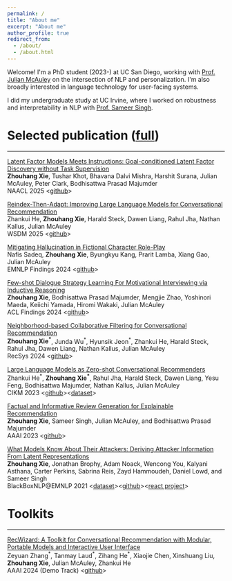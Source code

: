 ```yaml
---
permalink: /
title: "About me"
excerpt: "About me"
author_profile: true
redirect_from: 
  - /about/
  - /about.html
---
```


Welcome! I'm a PhD student (2023-) at UC San Diego, working with [Prof. Julian McAuley](https://cseweb.ucsd.edu/~jmcauley/) on the intersection of NLP and personalization. I'm also broadly interested in language technology for user-facing systems.

I did my undergraduate study at UC Irvine, where I worked on robustness and interpretability in NLP with [Prof. Sameer Singh](https://sameersingh.org/). 



<h1>Selected publication (<a href="https://scholar.google.com/citations?hl=en&user=NW_2acoAAAAJ">full</a>)</h1>
<hr>

<div>
  <p>
    <a href="https://zhouhanxie.github.io/">Latent Factor Models Meets Instructions: Goal-conditioned Latent Factor Discovery without Task Supervision</a><br>
    <strong>Zhouhang Xie</strong>, Tushar Khot, Bhavana Dalvi Mishra, Harshit Surana, Julian McAuley, Peter Clark, Bodhisattwa Prasad Majumder <br>
    NAACL 2025 &lt;<a href="https://github.com/allenai/instructLF">github</a>&gt;
  </p>

  <p>
    <a href="https://arxiv.org/abs/2405.12119">Reindex-Then-Adapt: Improving Large Language Models for Conversational Recommendation</a><br>
    Zhankui He, <strong>Zhouhang Xie</strong>, Harald Steck, Dawen Liang, Rahul Jha, Nathan Kallus, Julian McAuley <br>
    WSDM 2025 &lt;<a href="https://github.com/AaronHeee/Reindex-Then-Adapt">github</a>&gt;
  </p>

  <p>
    <a href="https://arxiv.org/abs/2406.17260">Mitigating Hallucination in Fictional Character Role-Play</a><br>
    Nafis Sadeq, <strong>Zhouhang Xie</strong>, Byungkyu Kang, Prarit Lamba, Xiang Gao, Julian McAuley <br>
    EMNLP Findings 2024 &lt;<a href="https://github.com/NafisSadeq/rolefact">github</a>&gt;
  </p>

  <p>
    <a href="https://arxiv.org/abs/2403.15737">Few-shot Dialogue Strategy Learning For Motivational Interviewing via Inductive Reasoning</a><br>
    <strong>Zhouhang Xie</strong>, Bodhisattwa Prasad Majumder, Mengjie Zhao, Yoshinori Maeda, Keiichi Yamada, Hiromi Wakaki, Julian McAuley <br>
    ACL Findings 2024 &lt;<a href="https://github.com/zhouhanxie/DIIR">github</a>&gt;
  </p>

  <p>
    <a href="https://dl.acm.org/doi/abs/10.1145/3640457.3688191">Neighborhood-based Collaborative Filtering for Conversational Recommendation</a><br>
    <strong>Zhouhang Xie<sup>*</sup></strong>, Junda Wu<sup>*</sup>, Hyunsik Jeon<sup>*</sup>, Zhankui He, Harald Steck, Rahul Jha, Dawen Liang, Nathan Kallus, Julian McAuley <br>
    RecSys 2024 &lt;<a href="https://github.com/zhouhanxie/neighborhood-based-CF-for-CRS">github</a>&gt;
  </p>

  <p>
    <a href="https://arxiv.org/abs/2308.10053">Large Language Models as Zero-shot Conversational Recommenders</a><br>
    Zhankui He<sup>*</sup>, <strong>Zhouhang Xie<sup>*</sup></strong>, Rahul Jha, Harald Steck, Dawen Liang, Yesu Feng, Bodhisattwa Majumder, Nathan Kallus, Julian McAuley <br>
    CIKM 2023 &lt;<a href="https://github.com/AaronHeee/LLMs-as-Zero-Shot-Conversational-RecSys">github</a>&gt;&lt;<a href="https://huggingface.co/datasets/ZhankuiHe/reddit_cikm">dataset</a>&gt;
  </p>

  <p>
    <a href="https://arxiv.org/abs/2209.12613">Factual and Informative Review Generation for Explainable Recommendation</a><br>
    <strong>Zhouhang Xie</strong>, Sameer Singh, Julian McAuley, and Bodhisattwa Prasad Majumder <br>
    AAAI 2023 &lt;<a href="https://github.com/zhouhanxie/PRAG">github</a>&gt;
  </p>

  <p>
    <a href="https://aclanthology.org/2021.blackboxnlp-1.6/">What Models Know About Their Attackers: Deriving Attacker Information From Latent Representations</a><br>
    <strong>Zhouhang Xie</strong>, Jonathan Brophy, Adam Noack, Wencong You, Kalyani Asthana, Carter Perkins, Sabrina Reis, Zayd Hammoudeh, Daniel Lowd, and Sameer Singh <br>
    BlackBoxNLP@EMNLP 2021 &lt;<a href="https://react-nlp.github.io/tcab/">dataset</a>&gt;&lt;<a href="https://github.com/REACT-NLP">github</a>&gt;&lt;<a href="https://arxiv.org/abs/2201.08555">react project</a>&gt;
  </p>
</div>

<h1>Toolkits</h1>
<hr>

<div>
  <p>
    <a href="https://arxiv.org/abs/2402.15591">RecWizard: A Toolkit for Conversational Recommendation with Modular, Portable Models and Interactive User Interface</a><br>
    Zeyuan Zhang<sup>*</sup>, Tanmay Laud<sup>*</sup>, Zihang He<sup>*</sup>, Xiaojie Chen, Xinshuang Liu, <strong>Zhouhang Xie</strong>, Julian McAuley, Zhankui He <br>
    AAAI 2024 (Demo Track) &lt;<a href="https://github.com/McAuley-Lab/RecWizard">github</a>&gt;
  </p>
</div>




